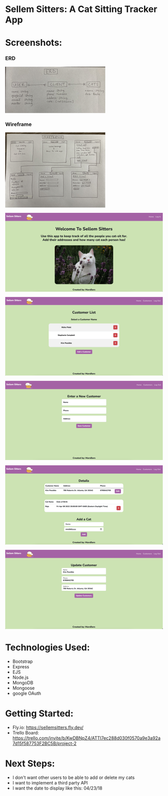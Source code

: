 # Sellem Sitters: A Cat Sitting Tracker App
# Screenshots:
### ERD
![erd](/./images/erd.png)
### Wireframe 
![wireframe](/./images/wireframe.png)

![home-page](/./images/home-page.png)

![customer-list](/./images/customer-list.png)

![create-new-customer](/./images/create-new-customer.png)

![customer-details-and-add-cat](/./images/customer-details-and-add-cat.png)

![update-customer](/./images/update-customer.png)

# Technologies Used: 
- Bootstrap
- Express
- EJS
- Node.js
- MongoDB
- Mongoose
- google OAuth
# Getting Started:
- Fly.io: https://sellemsitters.fly.dev/
- Trello Board: https://trello.com/invite/b/KwDBNpZ4/ATTI7ec288d030f0570a9e3a92a7d15f587753F2BC5B/project-2
# Next Steps:
- I don't want other users to be able to add or delete my cats
- I want to implement a third party API
- I want the date to display like this: 04/23/18


